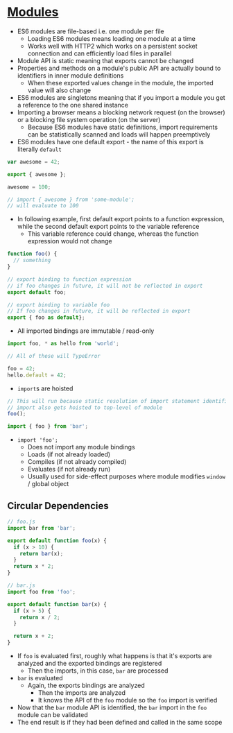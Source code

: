 # [Modules](https://github.com/getify/You-Dont-Know-JS/blob/master/es6%20%26%20beyond/ch3.md#modules)

* ES6 modules are file-based i.e. one module per file
  * Loading ES6 modules means loading one module at a time
  * Works well with HTTP2 which works on a persistent socket connection and can efficiently load files in parallel
* Module API is static meaning that exports cannot be changed
* Properties and methods on a module's public API are actually bound to identifiers in inner module definitions
  * When these exported values change in the module, the imported value will also change
* ES6 modules are singletons meaning that if you import a module you get a reference to the one shared instance
* Importing a browser means a blocking network request (on the browser) or a blocking file system operation (on the server)
  * Because ES6 modules have static definitions, import requirements can be statistically scanned and loads will happen preemptively
* ES6 modules have one default export - the name of this export is literally `default`

```javascript
var awesome = 42;

export { awesome };

awesome = 100;

// import { awesome } from 'some-module';
// will evaluate to 100
```

* In following example, first default export points to a function expression, while the second default export points to the variable reference
  * This variable reference could change, whereas the function expression would not change

```javascript
function foo() {
  // something
}

// export binding to function expression
// if foo changes in future, it will not be reflected in export
export default foo;

// export binding to variable foo
// If foo changes in future, it will be reflected in export
export { foo as default};
```

* All imported bindings are immutable / read-only

```javascript
import foo, * as hello from 'world';

// All of these will TypeError

foo = 42;
hello.default = 42;
```

* `import`s are hoisted

```javascript
// This will run because static resolution of import statement identified foo during compilation
// import also gets hoisted to top-level of module
foo();

import { foo } from 'bar';
```

* `import 'foo';`
  * Does not import any module bindings
  * Loads (if not already loaded)
  * Compiles (if not already compiled)
  * Evaluates (if not already run)
  * Usually used for side-effect purposes where module modifies `window` / global object

## Circular Dependencies

```javascript
// foo.js
import bar from 'bar';

export default function foo(x) {
  if (x > 10) {
    return bar(x);
  }
  return x * 2;
}

// bar.js
import foo from 'foo';

export default function bar(x) {
  if (x > 5) {
    return x / 2;
  }

  return x + 2;
}
```

* If `foo` is evaluated first, roughly what happens is that it's exports are analyzed and the exported bindings are registered
  * Then the imports, in this case, `bar` are processed
* `bar` is evaluated
  * Again, the exports bindings are analyzed
    * Then the imports are analyzed
    * It knows the API of the `foo` module so the `foo` import is verified
* Now that the `bar` module API is identified, the `bar` import in the `foo` module can be validated
* The end result is if they had been defined and called in the same scope
